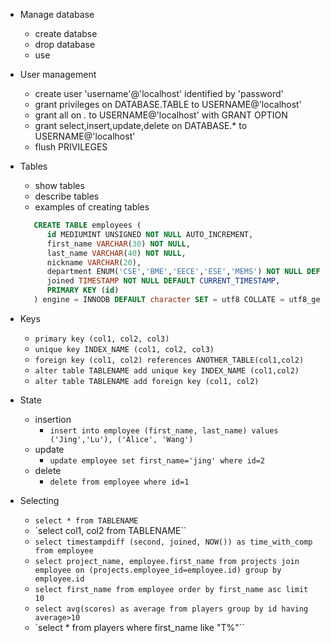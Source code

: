 + Manage database
  - create databse <database name>
  - drop database <database name>
  - use <database name>

+ User management
  - create user 'username'@'localhost' identified by 'password'
  - grant privileges on DATABASE.TABLE to USERNAME@'localhost'
  - grant all on *.* to USERNAME@'localhost' with GRANT OPTION
  - grant select,insert,update,delete on DATABASE.* to USERNAME@'localhost'
  - flush PRIVILEGES

+ Tables
  - show tables
  - describe tables
  - examples of creating tables

  ```sql
     CREATE TABLE employees (
		id MEDIUMINT UNSIGNED NOT NULL AUTO_INCREMENT,
		first_name VARCHAR(30) NOT NULL,
		last_name VARCHAR(40) NOT NULL,
		nickname VARCHAR(20),
		department ENUM('CSE','BME','EECE','ESE','MEMS') NOT NULL DEFAULT 'CSE',
		joined TIMESTAMP NOT NULL DEFAULT CURRENT_TIMESTAMP,
		PRIMARY KEY (id)
     ) engine = INNODB DEFAULT character SET = utf8 COLLATE = utf8_general_ci;
  ```

+ Keys
  - `primary key (col1, col2, col3)`
  - `unique key INDEX_NAME (col1, col2, col3)`
  - `foreign key (col1, col2) references ANOTHER_TABLE(col1,col2)`
  - `alter table TABLENAME add unique key INDEX_NAME (col1,col2)`
  - `alter table TABLENAME add foreign key (col1, col2)`

+ State
  - insertion
    + `insert into employee (first_name, last_name) values ('Jing','Lu'), ('Alice', 'Wang')`
  - update
    + `update employee set first_name='jing' where id=2`
  - delete
    + `delete from employee where id=1`

+ Selecting
  - `select * from TABLENAME`
  - `select col1, col2 from TABLENAME``
  - `select timestampdiff (second, joined, NOW()) as time_with_comp from employee`
  - `select project_name, employee.first_name from projects join employee on (projects.employee_id=employee.id) group by employee.id`
  - `select first_name from employee order by first_name asc limit 10`
  - `select avg(scores) as average from players group by id having average>10`
  - `select * from players where first_name like "T%"``
